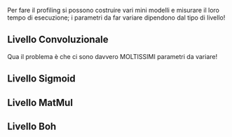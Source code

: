 Per fare il profiling si possono costruire vari mini modelli e misurare il loro tempo di esecuzione; i parametri da far variare dipendono dal tipo di livello!

## Livello Convoluzionale
Qua il problema è che ci sono davvero MOLTISSIMI parametri da variare!


## Livello Sigmoid

## Livello MatMul

## Livello Boh